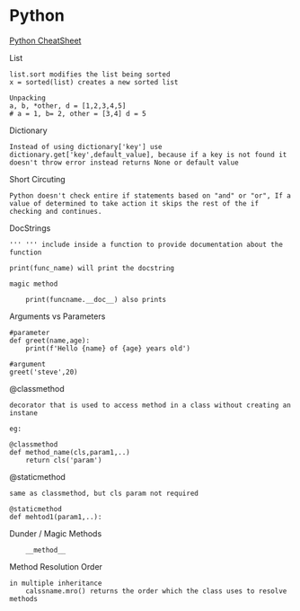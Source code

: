 # Python

[Python CheatSheet](https://github.com/aneagoie/ztm-python-cheat-sheet)

List

    list.sort modifies the list being sorted
    x = sorted(list) creates a new sorted list 

    Unpacking
    a, b, *other, d = [1,2,3,4,5]
    # a = 1, b= 2, other = [3,4] d = 5



Dictionary

    Instead of using dictionary['key'] use dictionary.get['key',default_value], because if a key is not found it doesn't throw error instead returns None or default value


Short Circuting

    Python doesn't check entire if statements based on "and" or "or", If a value of determined to take action it skips the rest of the if checking and continues.

DocStrings


    ''' ''' include inside a function to provide documentation about the function

    print(func_name) will print the docstring

    magic method

        print(funcname.__doc__) also prints

Arguments vs Parameters

    #parameter
    def greet(name,age):
        print(f'Hello {name} of {age} years old')

    #argument
    greet('steve',20)


@classmethod

    decorator that is used to access method in a class without creating an instane

    eg:

    @classmethod
    def method_name(cls,param1,..)
        return cls('param')

@staticmethod 

    same as classmethod, but cls param not required

    @staticmethod
    def mehtod1(param1,..):

Dunder / Magic Methods

        __method__

Method Resolution Order

    in multiple inheritance
        calssname.mro() returns the order which the class uses to resolve methods

